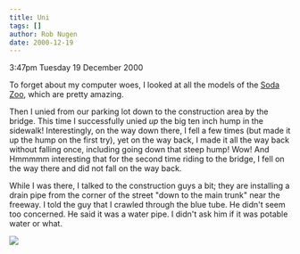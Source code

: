 ```yaml
---
title: Uni
tags: []
author: Rob Nugen
date: 2000-12-19
---
```


<p class=date>3:47pm Tuesday 19 December 2000</p>

<p>To forget about my computer woes, I looked at all
the models of the <a
href="http://www.sodaplay.com">Soda Zoo</a>, which are
pretty amazing.</p>

<p>Then I unied from our parking lot down to the
construction area by the bridge.  This time I
successfully unied <em>up</em> the big ten inch hump
in the sidewalk!  Interestingly, on the way down
there, I fell a few times (but made it up the hump on
the first try), yet on the way back, I made it all the
way back without falling once, including going down
that steep hump!  Wow!  And Hmmmmm interesting that
for the second time riding to the bridge, I fell on
the way there and did not fall on the way back.</p>

<p>While I was there, I talked to the construction
guys a bit; they are installing a drain pipe from the
corner of the street "down to the main trunk" near the
freeway.  I told the guy that I crawled through the
blue tube.  He didn't seem too concerned.  He said it
was a water pipe.  I didn't ask him if it was potable
water or what.</p>

<p><img src="/images/rob/wL-ROB.gif"/></p>
